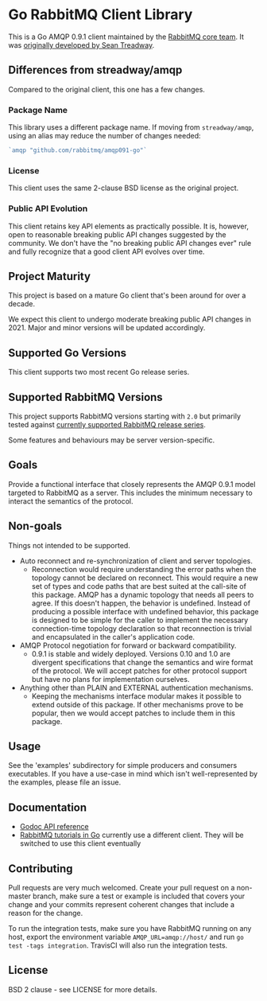 # Go RabbitMQ Client Library

This is a Go AMQP 0.9.1 client maintained by the [RabbitMQ core team](https://github.com/rabbitmq).
It was [originally developed by Sean Treadway](https://github.com/streadway/amqp).

## Differences from streadway/amqp

Compared to the original client, this one has a few changes.

### Package Name

This library uses a different package name. If moving from `streadway/amqp`,
using an alias may reduce the number of changes needed:

``` go
`amqp "github.com/rabbitmq/amqp091-go"`
```

### License

This client uses the same 2-clause BSD license as the original project.

### Public API Evolution

 This client retains key API elements as practically possible.
 It is, however, open to reasonable breaking public API changes suggested by the community.
 We don't have the "no breaking public API changes ever" rule and fully recognize
 that a good client API evolves over time.


## Project Maturity

This project is based on a mature Go client that's been around for over a decade.

We expect this client to undergo moderate breaking public API changes in 2021.
Major and minor versions will be updated accordingly.


## Supported Go Versions

This client supports two most recent Go release series.


## Supported RabbitMQ Versions

This project supports RabbitMQ versions starting with `2.0` but primarily tested
against [currently supported RabbitMQ release series](https://www.rabbitmq.com/versions.html).

Some features and behaviours may be server version-specific.

## Goals

Provide a functional interface that closely represents the AMQP 0.9.1 model
targeted to RabbitMQ as a server. This includes the minimum necessary to
interact the semantics of the protocol.

## Non-goals

Things not intended to be supported.

  * Auto reconnect and re-synchronization of client and server topologies.
    * Reconnection would require understanding the error paths when the
      topology cannot be declared on reconnect.  This would require a new set
      of types and code paths that are best suited at the call-site of this
      package.  AMQP has a dynamic topology that needs all peers to agree. If
      this doesn't happen, the behavior is undefined.  Instead of producing a
      possible interface with undefined behavior, this package is designed to
      be simple for the caller to implement the necessary connection-time
      topology declaration so that reconnection is trivial and encapsulated in
      the caller's application code.
  * AMQP Protocol negotiation for forward or backward compatibility.
    * 0.9.1 is stable and widely deployed.  Versions 0.10 and 1.0 are divergent
      specifications that change the semantics and wire format of the protocol.
      We will accept patches for other protocol support but have no plans for
      implementation ourselves.
  * Anything other than PLAIN and EXTERNAL authentication mechanisms.
    * Keeping the mechanisms interface modular makes it possible to extend
      outside of this package.  If other mechanisms prove to be popular, then
      we would accept patches to include them in this package.

## Usage

See the 'examples' subdirectory for simple producers and consumers executables.
If you have a use-case in mind which isn't well-represented by the examples,
please file an issue.

## Documentation

 * [Godoc API reference](http://godoc.org/github.com/rabbitmq/amqp091-go)
 * [RabbitMQ tutorials in Go](https://github.com/rabbitmq/rabbitmq-tutorials/tree/master/go) currently use a different client.
    They will be switched to use this client eventually

## Contributing

Pull requests are very much welcomed.  Create your pull request on a non-master
branch, make sure a test or example is included that covers your change and
your commits represent coherent changes that include a reason for the change.

To run the integration tests, make sure you have RabbitMQ running on any host,
export the environment variable `AMQP_URL=amqp://host/` and run `go test -tags
integration`.  TravisCI will also run the integration tests.

## License

BSD 2 clause - see LICENSE for more details.


